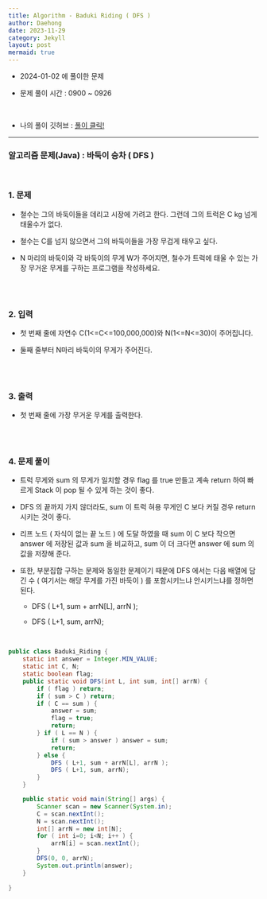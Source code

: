 ```yaml
---
title: Algorithm - Baduki Riding ( DFS )
author: Daehong
date: 2023-11-29
category: Jekyll
layout: post
mermaid: true
---
```


- 2024-01-02 에 풀이한 문제

- 문제 풀이 시간 : 0900 ~ 0926

<br>

* 나의 풀이 깃허브 : 
[풀이 클릭!](https://github.com/JeonDaehong/study-java-algorithm/blob/main/dfs_bfs/Baduki_Riding.java)

<hr>

### 알고리즘 문제(Java) : 바둑이 승차 ( DFS )

<br>

### 1. 문제

 - 철수는 그의 바둑이들을 데리고 시장에 가려고 한다. 그런데 그의 트럭은 C kg 넘게 태울수가 없다.
 
 - 철수는 C를 넘지 않으면서 그의 바둑이들을 가장 무겁게 태우고 싶다.
 
 - N 마리의 바둑이와 각 바둑이의 무게 W가 주어지면, 철수가 트럭에 태울 수 있는 가장 무거운 무게를 구하는 프로그램을 작성하세요.

<br>
<br>

### 2. 입력

 - 첫 번째 줄에 자연수 C(1<=C<=100,000,000)와 N(1<=N<=30)이 주어집니다.
 
 - 둘째 줄부터 N마리 바둑이의 무게가 주어진다.

<br>
<br>

### 3. 출력

 - 첫 번째 줄에 가장 무거운 무게를 출력한다.

<br>
<br>

### 4. 문제 풀이
 - 트럭 무게와 sum 의 무게가 일치할 경우 flag 를 true 만들고 계속 return 하여 빠르게 Stack 이 pop 될 수 있게 하는 것이 좋다.

 - DFS 의 끝까지 가지 않더라도, sum 이 트럭 혀용 무게인 C 보다 커질 경우 return 시키는 것이 좋다.
 
 - 리프 노드 ( 자식이 없는 끝 노드 ) 에 도달 하였을 때 sum 이 C 보다 작으면 answer 에 저장된 값과 sum 을 비교하고, sum 이 더 크다면 answer 에 sum 의 값을 저장해 준다.

 - 또한, 부분집합 구하는 문제와 동일한 문제이기 때문에 DFS 에서는 다음 배열에 담긴 수 ( 여기서는 해당 무게를 가진 바둑이 ) 를 포함시키느냐 안시키느냐를 정하면 된다.

	- DFS ( L+1, sum + arrN[L], arrN );
    
	- DFS ( L+1, sum, arrN);
	
	
 <br>


```java
public class Baduki_Riding {
    static int answer = Integer.MIN_VALUE;
    static int C, N;
    static boolean flag;
    public static void DFS(int L, int sum, int[] arrN) {
        if ( flag ) return;
        if ( sum > C ) return;
        if ( C == sum ) {
            answer = sum;
            flag = true;
            return;
        } if ( L == N ) {
            if ( sum > answer ) answer = sum;
            return;
        } else {
            DFS ( L+1, sum + arrN[L], arrN );
            DFS ( L+1, sum, arrN);
        }
    }

    public static void main(String[] args) {
        Scanner scan = new Scanner(System.in);
        C = scan.nextInt();
        N = scan.nextInt();
        int[] arrN = new int[N];
        for ( int i=0; i<N; i++ ) {
            arrN[i] = scan.nextInt();
        }
        DFS(0, 0, arrN);
        System.out.println(answer);
    }
    
}
```

<br>
<br>
<br>
<br>
<br>